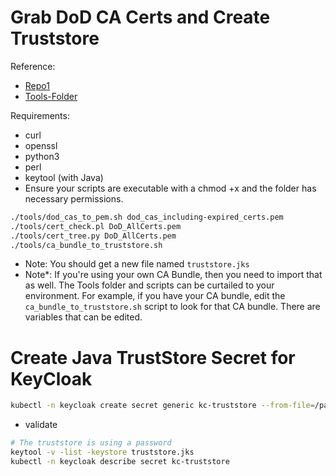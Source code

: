 # Grab DoD CA Certs and Create Truststore

Reference:
- [Repo1](https://repo1.dso.mil/big-bang/product/packages/keycloak/-/tree/main/scripts/certs?ref_type=heads)
- [Tools-Folder](/tools/)

Requirements:
- curl
- openssl
- python3
- perl
- keytool (with Java)
- Ensure your scripts are executable with a chmod +x and the folder has necessary permissions.

```bash
./tools/dod_cas_to_pem.sh dod_cas_including-expired_certs.pem
./tools/cert_check.pl DoD_AllCerts.pem
./tools/cert_tree.py DoD_AllCerts.pem
./tools/ca_bundle_to_truststore.sh
```

- Note: You should get a new file named `truststore.jks`
- Note*: If you're using your own CA Bundle, then you need to import that as well.  The Tools folder and scripts can be curtailed to your environment. For example, if you have your CA bundle, edit the `ca_bundle_to_truststore.sh` script to look for that CA bundle. There are variables that can be edited.

# Create Java TrustStore Secret for KeyCloak

```sh
kubectl -n keycloak create secret generic kc-truststore --from-file=/path/to/truststore.jks
```

- validate

```sh
# The truststore is using a password
keytool -v -list -keystore truststore.jks
kubectl -n keycloak describe secret kc-truststore
```
